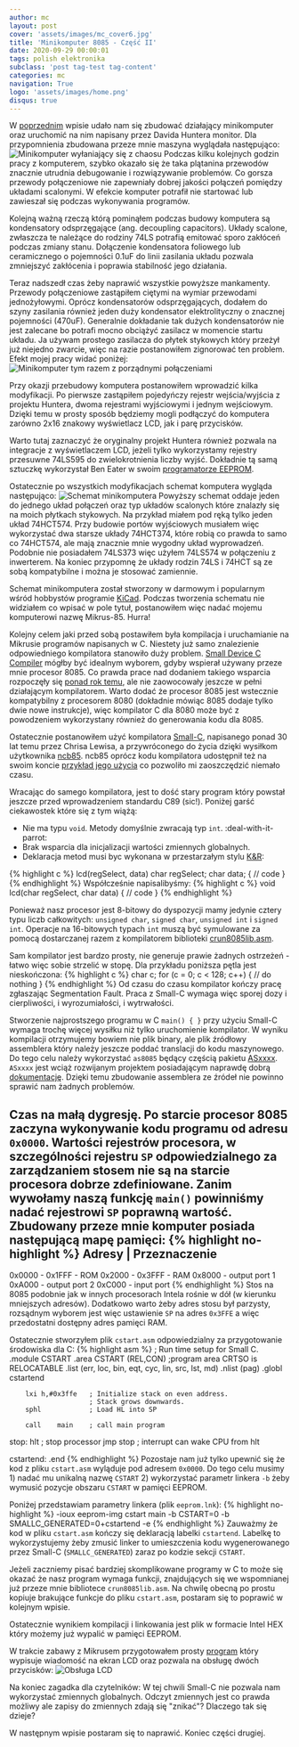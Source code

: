 ```yaml
---
author: mc
layout: post
cover: 'assets/images/mc_cover6.jpg'
title: 'Minikomputer 8085 - Część II'
date: 2020-09-29 00:00:01
tags: polish elektronika
subclass: 'post tag-test tag-content'
categories: mc
navigation: True
logo: 'assets/images/home.png'
disqus: true
---
```


W [poprzednim](minikomputer-8085-czesc-I) wpisie udało nam się zbudować działający minikomputer oraz uruchomić
na nim napisany przez Davida Huntera monitor. Dla przypomnienia zbudowana przeze mnie
maszyna wyglądała następująco:
![Minikomputer wyłaniający się z chaosu](assets/images/2020-09-29/comp1.jpeg)
Podczas kilku kolejnych godzin pracy z komputerem, szybko okazało się że taka plątanina
przewodów znacznie utrudnia debugowanie i rozwiązywanie problemów.
Co gorsza przewody połączeniowe nie zapewniały dobrej jakości połączeń pomiędzy układami scalonymi.
W efekcie komputer potrafił nie startować lub zawieszał się podczas wykonywania programów.

Kolejną ważną rzeczą którą pominąłem podczas budowy komputera są 
kondensatory odsprzęgające (ang. decoupling capacitors). 
Układy scalone, zwłaszcza te należące do rodziny 74LS 
potrafią emitować sporo zakłóceń podczas zmiany stanu.
Dołączenie kondensatora foliowego lub ceramicznego o pojemności 0.1uF do linii zasilania układu
pozwala zmniejszyć zakłócenia i poprawia stabilność jego działania.

Teraz nadszedł czas żeby naprawić wszystkie powyższe mankamenty. 
Przewody połączeniowe zastąpiłem
ciętymi na wymiar przewodami jednożyłowymi. Oprócz kondensatorów odsprzęgających,
dodałem do szyny zasilania również jeden duży kondensator elektrolityczny o
znacznej pojemności (470uF). Generalnie dokładanie tak dużych kondensatorów nie jest
zalecane bo potrafi mocno obciążyć zasilacz w momencie startu układu.
Ja używam prostego zasilacza do płytek stykowych który przeżył już niejedno zwarcie,
więc na razie postanowiłem zignorować ten problem.
Efekt mojej pracy widać poniżej:
![Minikomputer tym razem z porządnymi połączeniami](assets/images/2020-09-29/comp2.jpeg)

Przy okazji przebudowy komputera postanowiłem wprowadzić kilka modyfikacji.
Po pierwsze zastąpiłem pojedyńczy rejestr wejścia/wyjścia z projektu Huntera,
dwoma rejestrami wyjściowymi i jednym wejściowym. Dzięki temu w prosty sposób
będziemy mogli podłączyć do komputera zarówno 2x16 znakowy wyświetlacz LCD,
jak i parę przycisków. 

Warto tutaj zaznaczyć że oryginalny projekt Huntera również pozwala na integracje z
wyświetlaczem LCD, jeżeli tylko wykorzystamy rejestry przesuwne 74LS595 do zwielokrotnienia liczby
wyjść. Dokładnie tą samą sztuczkę wykorzystał Ben Eater w swoim 
[programatorze EEPROM](https://github.com/beneater/eeprom-programmer).

Ostatecznie po wszystkich modyfikacjach schemat komputera wygląda następująco:
![Schemat minikomputera](assets/images/2020-09-29/mikrus-85.svg)
Powyższy schemat oddaje jeden do jednego układ połączeń oraz typ układów scalonych które znalazły się
na moich płytkach stykowych. Na przykład miałem pod ręką tylko jeden układ 74HCT574.
Przy budowie portów wyjściowych musiałem więc wykorzystać dwa starsze układy 74HCT374,
które robią co prawda to samo co 74HCT574, ale mają znacznie mnie wygodny układ wyprowadzeń.
Podobnie nie posiadałem 74LS373 więc użyłem 74LS574 w połączeniu z inwerterem.
Na koniec przypomnę że układy rodzin 74LS i 74HCT są ze sobą kompatybilne i można je
stosować zamiennie.

Schemat minikomputera został stworzony w darmowym i popularnym wśród hobbystów programie
[KiCad](https://kicad-pcb.org/). Podczas tworzenia schematu nie widziałem co wpisać w pole tytuł,
postanowiłem więc nadać mojemu komputerowi nazwę Mikrus-85. Hurra!

Kolejny celem jaki przed sobą postawiłem była kompilacja i uruchamianie na Mikrusie
programów napisanych w C.
Niestety już samo znalezienie odpowiedniego kompilatora stanowiło duży problem.
[Small Device C Compiler](http://sdcc.sourceforge.net/) mógłby być idealnym wyborem,
gdyby wspierał używany przeze mnie procesor 8085. 
Co prawda prace nad dodaniem takiego wsparcia
rozpoczęły się [ponad rok temu](https://github.com/kenyapcomau/sdcc-8080), 
ale nie zaowocowały jeszcze w pełni działającym kompilatorem.
Warto dodać że procesor 8085 jest wstecznie kompatybilny z procesorem 8080
(dokładnie mówiąc 8085 dodaje tylko dwie nowe instrukcje), więc
kompilator C dla 8080 może być z powodzeniem wykorzystany również do 
generowania kodu dla 8085.

Ostatecznie postanowiłem użyć kompilatora [Small-C](https://github.com/ncb85/SmallC-85),
napisanego ponad 30 lat temu przez Chrisa Lewisa, a przywróconego do życia dzięki wysiłkom
użytkownika [ncb85](https://github.com/ncb85). ncb85 oprócz kodu kompilatora
udostępnił też na swoim koncie [przykład jego użycia](https://github.com/ncb85/utilis-and-examples/tree/master/cpm_hello)
co pozwoliło mi zaoszczędzić niemało czasu.

Wracając do samego kompilatora, jest to dość stary program który powstał jeszcze przed
wprowadzeniem standardu C89 (sic!). Poniżej garść ciekawostek które się z tym wiążą:

* Nie ma typu `void`. Metody domyślnie zwracają typ `int`. :deal-with-it-parrot:
* Brak wsparcia dla inicjalizacji wartości zmiennych globalnych.
* Deklaracja metod musi byc wykonana w przestarzałym stylu [K&R](https://en.wikipedia.org/wiki/C_(programming_language)#K&R_C):

{% highlight c %}
lcd(regSelect, data)
    char regSelect;
    char data;
{
    // code
}
{% endhighlight %}
Współcześnie napisalibyśmy:
{% highlight c %}
void lcd(char regSelect, char data) {
    // code
}
{% endhighlight %}

Ponieważ nasz procesor jest 8-bitowy do dyspozycji mamy jedynie cztery typu liczb całkowitych:
`unsigned char`, `signed char`, `unsigned int` i `signed int`.
Operacje na 16-bitowych typach `int` muszą być symulowane za pomocą dostarczanej razem z kompilatorem
biblioteki [crun8085lib.asm](https://github.com/marcin-chwedczuk/mikrus-85/blob/master/smallC/crun8085lib.asm).

Sam kompilator jest bardzo prosty, nie generuje prawie żadnych ostrzeżeń - łatwo więc sobie strzelić w stopę.
Dla przykładu poniższa pętla jest nieskończona:
{% highlight c %}
char c;
for (c = 0; c < 128; c++) {
    // do nothing
}
{% endhighlight %}
Od czasu do czasu kompilator kończy pracę zgłaszając Segmentation Fault.
Praca z Small-C wymaga więc sporej dozy i cierpliwości, i wyrozumiałości, i wytrwałości.

Stworzenie najprostszego programu w C `main() { }` przy użyciu Small-C wymaga
trochę więcej wysiłku niż tylko uruchomienie kompilator. W wyniku kompilacji
otrzymujemy bowiem nie plik binary, ale plik źródłowy assemblera który
należy jeszcze poddać translacji do kodu maszynowego.
Do tego celu należy wykorzystać `as8085` będący częścią pakietu [ASxxxx](https://shop-pdp.net/ashtml/asxxxx.php).
`ASxxxx` jest wciąż rozwijanym projektem posiadającym naprawdę dobrą [dokumentację](https://shop-pdp.net/ashtml/asxbld.htm).
Dzięki temu zbudowanie assemblera ze źródeł nie powinno sprawić nam żadnych problemów.

Czas na małą dygresję. Po starcie procesor 8085 zaczyna
wykonywanie kodu programu od adresu `0x0000`.
Wartości rejestrów procesora, w szczególności rejestru `SP` odpowiedzialnego
za zarządzaniem stosem nie są na starcie procesora dobrze zdefiniowane.
Zanim wywołamy naszą funkcję `main()` powinniśmy nadać rejestrowi `SP` poprawną wartość.
Zbudowany przeze mnie komputer posiada następującą mapę pamięci:
{% highlight no-highlight %}
Adresy          | Przeznaczenie
---------------------------------
0x0000 - 0x1FFF - ROM
0x2000 - 0x3FFF - RAM
0x8000          - output port 1
0xA000          - output port 2
0xC000          - input port
{% endhighlight %}
Stos na 8085 podobnie jak w innych procesorach Intela rośnie w dół (w kierunku mniejszych adresów).
Dodatkowo warto żeby adres stosu był parzysty, rozsądnym wyborem jest więc ustawienie `SP`
na adres `0x3FFE` a więc przedostatni dostępny adres pamięci RAM.

Ostatecznie stworzyłem plik `cstart.asm` odpowiedzialny za przygotowanie
środowiska dla C:
{% highlight asm %}
;       Run time setup for Small C.
        .module CSTART
        .area   CSTART (REL,CON) ;program area CRTSO is RELOCATABLE
        .list   (err, loc, bin, eqt, cyc, lin, src, lst, md)
        .nlist  (pag)
        .globl  cstartend

        lxi h,#0x3ffe   ; Initialize stack on even address.
                        ; Stack grows downwards.
        sphl            ; Load HL into SP

        call    main    ; call main program

stop:
        hlt             ; stop processor
        jmp stop        ; interrupt can wake CPU from hlt

cstartend:
       .end
{% endhighlight %}
Pozostaje nam już tylko upewnić się że kod z pliku `cstart.asm` wyląduje pod
adresem `0x0000`. Do tego celu musimy 1) nadać mu unikalną nazwę `CSTART` 
2) wykorzystać parametr linkera `-b` żeby wymusić pozycje obszaru `CSTART`
w pamięci EEPROM.

Poniżej przedstawiam parametry linkera (plik `eeprom.lnk`):
{% highlight no-highlight %}
-ioux
eeprom-img
cstart
main
-b CSTART=0
-b SMALLC_GENERATED=0+cstartend
-e
{% endhighlight %}
Zauważmy że kod w pliku `cstart.asm` kończy się deklaracją labelki `cstartend`.
Labelkę to wykorzystujemy żeby zmusić linker to umieszczenia kodu wygenerowanego 
przez Small-C (`SMALLC_GENERATED`) zaraz po kodzie sekcji `CSTART`.

Jeżeli zaczniemy pisać bardziej skomplikowane programy w C to może się okazać
że nasz program wymaga funkcji, znajdujących się we wspomnianej już przeze mnie
bibliotece `crun8085lib.asm`. Na chwilę obecną po prostu kopiuje brakujące funkcje
do pliku `cstart.asm`, postaram się to poprawić w kolejnym wpisie.

Ostatecznie wynikiem kompilacji i linkowania jest plik w formacie Intel HEX
który możemy już wypalić w pamięci EEPROM.

W trakcie zabawy z Mikrusem przygotowałem prosty [program](https://github.com/marcin-chwedczuk/mikrus-85/tree/master/test/single-file-prog)
który wypisuje wiadomość na ekran LCD oraz pozwala na obsługę dwóch przycisków:
![Obsługa LCD](assets/images/2020-09-29/lcd.jpeg)

Na koniec zagadka dla czytelników: W tej chwili Small-C nie pozwala nam wykorzystać zmiennych
globalnych. Odczyt zmiennych jest co prawda możliwy ale zapisy do zmiennych zdają się "znikać"?
Dlaczego tak się dzieje?

W następnym wpisie postaram się to naprawić.
Koniec części drugiej.